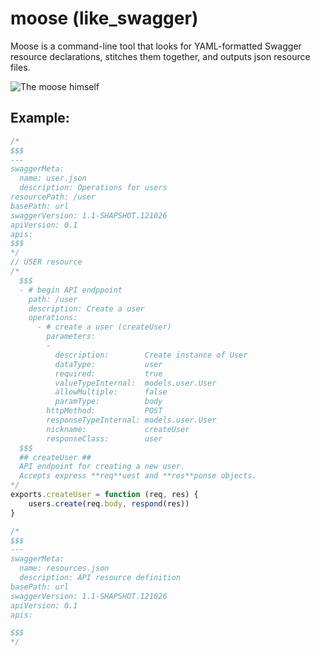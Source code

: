 # moose (like_swagger)

Moose is a command-line tool that looks for YAML-formatted Swagger resource declarations, stitches them together, and outputs json resource files.

![The moose himself](http://aaronmccall.github.com/moose_like_swagger.js/docs/the_moose_himself.png)

## Example:

```javascript
/*
$$$
---
swaggerMeta:
  name: user.json
  description: Operations for users
resourcePath: /user
basePath: url
swaggerVersion: 1.1-SHAPSHOT.121026
apiVersion: 0.1
apis:
$$$
*/
// USER resource
/*
  $$$
  - # begin API endppoint
    path: /user
    description: Create a user
    operations:
      - # create a user (createUser)
        parameters:
        -
          description:        Create instance of User
          dataType:           user
          required:           true
          valueTypeInternal:  models.user.User
          allowMultiple:      false
          paramType:          body
        httpMethod:           POST
        responseTypeInternal: models.user.User
        nickname:             createUser
        responseClass:        user
  $$$
  ## createUser ##
  API endpoint for creating a new user.
  Accepts express **req**uest and **res**ponse objects.
*/
exports.createUser = function (req, res) {
    users.create(req.body, respond(res))
}

/*
$$$
---
swaggerMeta:
  name: resources.json
  description: API resource definition
basePath: url
swaggerVersion: 1.1-SHAPSHOT.121026
apiVersion: 0.1
apis:

$$$
*/
```



